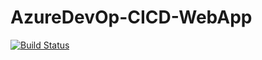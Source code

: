 # AzureDevOp-CICD-WebApp

[![Build Status](https://dev.azure.com/tangellasupraja/AzureDevOp-CICD-WebApp/_apis/build/status%2Fsuprajatangella.AzureDevOp-CICD-WebApp?branchName=master)](https://dev.azure.com/tangellasupraja/AzureDevOp-CICD-WebApp/_build/latest?definitionId=7&branchName=master)
